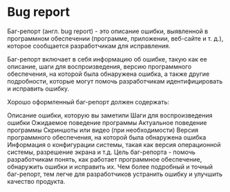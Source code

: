 # Bug report
Баг-репорт (англ. bug report) - это описание ошибки, выявленной в программном обеспечении (программе, приложении, веб-сайте и т. д.), которое сообщается разработчикам для исправления.

Баг-репорт включает в себя информацию об ошибке, такую как ее описание, шаги для воспроизведения, версию программного обеспечения, на которой была обнаружена ошибка, а также другие подробности, которые могут помочь разработчикам идентифицировать и исправить ошибку.

Хорошо оформленный баг-репорт должен содержать:

Описание ошибки, которую вы заметили
Шаги для воспроизведения ошибки
Ожидаемое поведение программы
Актуальное поведение программы
Скриншоты или видео (при необходимости)
Версия программного обеспечения, на которой была обнаружена ошибка
Информация о конфигурации системы, такая как версия операционной системы, разрешение экрана и т.д.
Цель баг-репорта - помочь разработчикам понять, как работает программное обеспечение, обнаружить ошибки и исправить их. Чем более подробный и точный баг-репорт, тем легче для разработчиков устранить ошибку и улучшить качество продукта.
